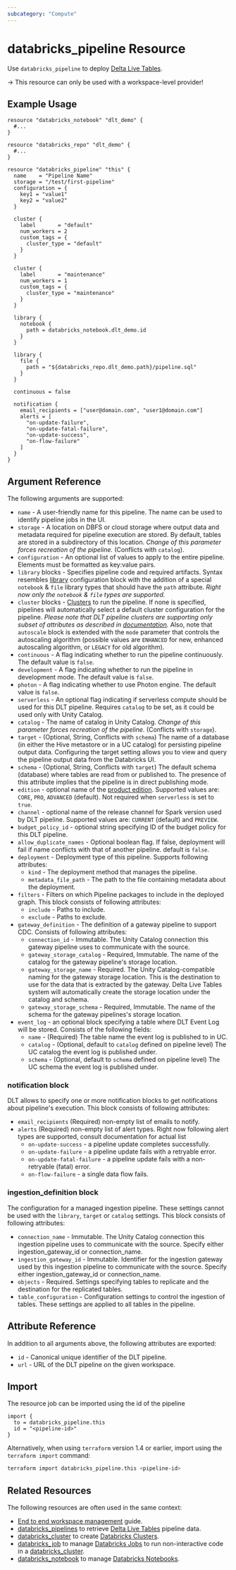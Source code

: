```yaml
---
subcategory: "Compute"
---
```

# databricks_pipeline Resource

Use `databricks_pipeline` to deploy [Delta Live Tables](https://docs.databricks.com/data-engineering/delta-live-tables/index.html).

-> This resource can only be used with a workspace-level provider!

## Example Usage

```hcl
resource "databricks_notebook" "dlt_demo" {
  #...
}

resource "databricks_repo" "dlt_demo" {
  #...
}

resource "databricks_pipeline" "this" {
  name    = "Pipeline Name"
  storage = "/test/first-pipeline"
  configuration = {
    key1 = "value1"
    key2 = "value2"
  }

  cluster {
    label       = "default"
    num_workers = 2
    custom_tags = {
      cluster_type = "default"
    }
  }

  cluster {
    label       = "maintenance"
    num_workers = 1
    custom_tags = {
      cluster_type = "maintenance"
    }
  }

  library {
    notebook {
      path = databricks_notebook.dlt_demo.id
    }
  }

  library {
    file {
      path = "${databricks_repo.dlt_demo.path}/pipeline.sql"
    }
  }

  continuous = false

  notification {
    email_recipients = ["user@domain.com", "user1@domain.com"]
    alerts = [
      "on-update-failure",
      "on-update-fatal-failure",
      "on-update-success",
      "on-flow-failure"
    ]
  }
}
```

## Argument Reference

The following arguments are supported:

* `name` - A user-friendly name for this pipeline. The name can be used to identify pipeline jobs in the UI.
* `storage` - A location on DBFS or cloud storage where output data and metadata required for pipeline execution are stored. By default, tables are stored in a subdirectory of this location. *Change of this parameter forces recreation of the pipeline.* (Conflicts with `catalog`).
* `configuration` - An optional list of values to apply to the entire pipeline. Elements must be formatted as key:value pairs.
* `library` blocks - Specifies pipeline code and required artifacts. Syntax resembles [library](cluster.md#library-configuration-block) configuration block with the addition of a special `notebook` & `file` library types that should have the `path` attribute. *Right now only the `notebook` & `file` types are supported.*
* `cluster` blocks - [Clusters](cluster.md) to run the pipeline. If none is specified, pipelines will automatically select a default cluster configuration for the pipeline. *Please note that DLT pipeline clusters are supporting only subset of attributes as described in [documentation](https://docs.databricks.com/data-engineering/delta-live-tables/delta-live-tables-api-guide.html#pipelinesnewcluster).*  Also, note that `autoscale` block is extended with the `mode` parameter that controls the autoscaling algorithm (possible values are `ENHANCED` for new, enhanced autoscaling algorithm, or `LEGACY` for old algorithm).
* `continuous` - A flag indicating whether to run the pipeline continuously. The default value is `false`.
* `development` - A flag indicating whether to run the pipeline in development mode. The default value is `false`.
* `photon` - A flag indicating whether to use Photon engine. The default value is `false`.
* `serverless` - An optional flag indicating if serverless compute should be used for this DLT pipeline.  Requires `catalog` to be set, as it could be used only with Unity Catalog.
* `catalog` - The name of catalog in Unity Catalog. *Change of this parameter forces recreation of the pipeline.* (Conflicts with `storage`).
* `target` - (Optional, String, Conflicts with `schema`) The name of a database (in either the Hive metastore or in a UC catalog) for persisting pipeline output data. Configuring the target setting allows you to view and query the pipeline output data from the Databricks UI.
* `schema` - (Optional, String, Conflicts with `target`) The default schema (database) where tables are read from or published to. The presence of this attribute implies that the pipeline is in direct publishing mode. 
* `edition` - optional name of the [product edition](https://docs.databricks.com/data-engineering/delta-live-tables/delta-live-tables-concepts.html#editions). Supported values are: `CORE`, `PRO`, `ADVANCED` (default).  Not required when `serverless` is set to `true`.
* `channel` - optional name of the release channel for Spark version used by DLT pipeline.  Supported values are: `CURRENT` (default) and `PREVIEW`.
* `budget_policy_id` - optional string specifying ID of the budget policy for this DLT pipeline.
* `allow_duplicate_names` - Optional boolean flag. If false, deployment will fail if name conflicts with that of another pipeline. default is `false`.
* `deployment` - Deployment type of this pipeline. Supports following attributes:
  * `kind` - The deployment method that manages the pipeline.
  * `metadata_file_path` - The path to the file containing metadata about the deployment.
* `filters` - Filters on which Pipeline packages to include in the deployed graph.  This block consists of following attributes:
  * `include` - Paths to include.
  * `exclude` - Paths to exclude.
* `gateway_definition` - The definition of a gateway pipeline to support CDC. Consists of following attributes:
  * `connection_id` - Immutable. The Unity Catalog connection this gateway pipeline uses to communicate with the source.
  * `gateway_storage_catalog` - Required, Immutable. The name of the catalog for the gateway pipeline's storage location.
  * `gateway_storage_name` - Required. The Unity Catalog-compatible naming for the gateway storage location. This is the destination to use for the data that is extracted by the gateway. Delta Live Tables system will automatically create the storage location under the catalog and schema.
  * `gateway_storage_schema` - Required, Immutable. The name of the schema for the gateway pipelines's storage location.
* `event_log` - an optional block specifying a table where DLT Event Log will be stored.  Consists of the following fields:
  * `name` - (Required) The table name the event log is published to in UC.
  * `catalog` - (Optional, default to `catalog` defined on pipeline level) The UC catalog the event log is published under.
  * `schema` - (Optional, default to `schema` defined on pipeline level) The UC schema the event log is published under.

### notification block

DLT allows to specify one or more notification blocks to get notifications about pipeline's execution.  This block consists of following attributes:

* `email_recipients` (Required) non-empty list of emails to notify.
* `alerts` (Required) non-empty list of alert types. Right now following alert types are supported, consult documentation for actual list
  * `on-update-success` - a pipeline update completes successfully.
  * `on-update-failure` - a pipeline update fails with a retryable error.
  * `on-update-fatal-failure` - a pipeline update fails with a non-retryable (fatal) error.
  * `on-flow-failure` - a single data flow fails.

### ingestion_definition block

The configuration for a managed ingestion pipeline. These settings cannot be used with the `library`, `target` or `catalog` settings. This block consists of following attributes:

* `connection_name` - Immutable. The Unity Catalog connection this ingestion pipeline uses to communicate with the source. Specify either ingestion_gateway_id or connection_name.
* `ingestion_gateway_id` - Immutable. Identifier for the ingestion gateway used by this ingestion pipeline to communicate with the source. Specify either ingestion_gateway_id or connection_name.
* `objects` - Required. Settings specifying tables to replicate and the destination for the replicated tables.
* `table_configuration` - Configuration settings to control the ingestion of tables. These settings are applied to all tables in the pipeline.



## Attribute Reference

In addition to all arguments above, the following attributes are exported:

* `id` - Canonical unique identifier of the DLT pipeline.
* `url` - URL of the DLT pipeline on the given workspace.

## Import

The resource job can be imported using the id of the pipeline

```hcl
import {
  to = databricks_pipeline.this
  id = "<pipeline-id>"
}
```

Alternatively, when using `terraform` version 1.4 or earlier, import using the `terraform import` command:

```bash
terraform import databricks_pipeline.this <pipeline-id>
```

## Related Resources

The following resources are often used in the same context:

* [End to end workspace management](../guides/workspace-management.md) guide.
* [databricks_pipelines](../data-sources/pipelines.md) to retrieve [Delta Live Tables](https://docs.databricks.com/data-engineering/delta-live-tables/index.html) pipeline data.
* [databricks_cluster](cluster.md) to create [Databricks Clusters](https://docs.databricks.com/clusters/index.html).
* [databricks_job](job.md) to manage [Databricks Jobs](https://docs.databricks.com/jobs.html) to run non-interactive code in a [databricks_cluster](cluster.md).
* [databricks_notebook](notebook.md) to manage [Databricks Notebooks](https://docs.databricks.com/notebooks/index.html).
